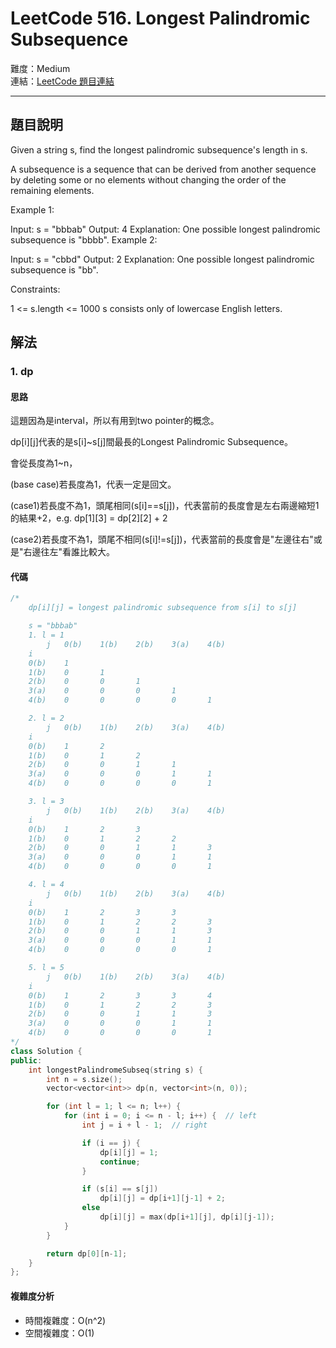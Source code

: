 # LeetCode 516. Longest Palindromic Subsequence

難度：Medium  
連結：[LeetCode 題目連結](https://leetcode.com/problems/longest-palindromic-subsequence/description/)

---

## 題目說明
    
Given a string s, find the longest palindromic subsequence's length in s.

A subsequence is a sequence that can be derived from another sequence by deleting some or no elements without changing the order of the remaining elements.

 

Example 1:

Input: s = "bbbab"
Output: 4
Explanation: One possible longest palindromic subsequence is "bbbb".
Example 2:

Input: s = "cbbd"
Output: 2
Explanation: One possible longest palindromic subsequence is "bb".
 

Constraints:

1 <= s.length <= 1000
s consists only of lowercase English letters.
    
## 解法
### 1. dp
#### 思路

這題因為是interval，所以有用到two pointer的概念。

dp[i][j]代表的是s[i]~s[j]間最長的Longest Palindromic Subsequence。

會從長度為1~n，

(base case)若長度為1，代表一定是回文。

(case1)若長度不為1，頭尾相同(s[i]==s[j])，代表當前的長度會是左右兩邊縮短1的結果+2，e.g. dp[1][3] = dp[2][2] + 2

(case2)若長度不為1，頭尾不相同(s[i]!=s[j])，代表當前的長度會是"左邊往右"或是"右邊往左"看誰比較大。
    
#### 代碼
```c++
/*
    dp[i][j] = longest palindromic subsequence from s[i] to s[j]

    s = "bbbab"
    1. l = 1
        j   0(b)    1(b)    2(b)    3(a)    4(b)
    i
    0(b)    1
    1(b)    0       1
    2(b)    0       0       1
    3(a)    0       0       0       1       
    4(b)    0       0       0       0       1

    2. l = 2
        j   0(b)    1(b)    2(b)    3(a)    4(b)
    i
    0(b)    1       2
    1(b)    0       1       2
    2(b)    0       0       1       1
    3(a)    0       0       0       1       1
    4(b)    0       0       0       0       1

    3. l = 3
        j   0(b)    1(b)    2(b)    3(a)    4(b)
    i
    0(b)    1       2       3
    1(b)    0       1       2       2
    2(b)    0       0       1       1       3
    3(a)    0       0       0       1       1
    4(b)    0       0       0       0       1

    4. l = 4
        j   0(b)    1(b)    2(b)    3(a)    4(b)
    i
    0(b)    1       2       3       3
    1(b)    0       1       2       2       3
    2(b)    0       0       1       1       3
    3(a)    0       0       0       1       1
    4(b)    0       0       0       0       1

    5. l = 5
        j   0(b)    1(b)    2(b)    3(a)    4(b)
    i
    0(b)    1       2       3       3       4
    1(b)    0       1       2       2       3
    2(b)    0       0       1       1       3
    3(a)    0       0       0       1       1
    4(b)    0       0       0       0       1
*/
class Solution {
public:
    int longestPalindromeSubseq(string s) {
        int n = s.size();
        vector<vector<int>> dp(n, vector<int>(n, 0));

        for (int l = 1; l <= n; l++) {
            for (int i = 0; i <= n - l; i++) {  // left
                int j = i + l - 1;  // right

                if (i == j) {
                    dp[i][j] = 1;
                    continue;
                }

                if (s[i] == s[j])
                    dp[i][j] = dp[i+1][j-1] + 2;
                else
                    dp[i][j] = max(dp[i+1][j], dp[i][j-1]);
            }
        }

        return dp[0][n-1];
    }
};
```

#### 複雜度分析

- 時間複雜度：O(n^2)
- 空間複雜度：O(1)
